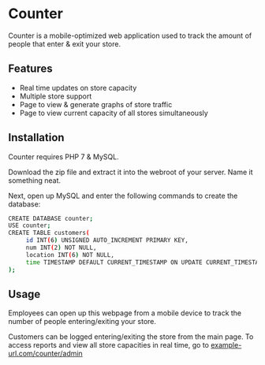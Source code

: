 # Counter

Counter is a mobile-optimized web application used to track the amount of people that enter & exit your store.

## Features
- Real time updates on store capacity
- Multiple store support
- Page to view & generate graphs of store traffic
- Page to view current capacity of all stores simultaneously

## Installation

Counter requires PHP 7 & MySQL.

Download the zip file and extract it into the webroot of your server. Name it something neat.

Next, open up MySQL and enter the following commands to create the database:
```bash
CREATE DATABASE counter;
USE counter;
CREATE TABLE customers(
     id INT(6) UNSIGNED AUTO_INCREMENT PRIMARY KEY,
     num INT(2) NOT NULL,
     location INT(6) NOT NULL,
     time TIMESTAMP DEFAULT CURRENT_TIMESTAMP ON UPDATE CURRENT_TIMESTAMP
);
```

## Usage
Employees can open up this webpage from a mobile device to track the number of people entering/exiting your store.

Customers can be logged entering/exiting the store from the main page. To access reports and view all store capacities in real time, go to [example-url.com/counter/admin](https://www.youtube.com/watch?v=dQw4w9WgXcQ)